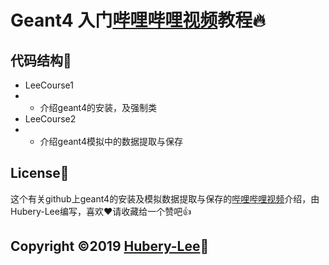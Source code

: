 # Geant4 入门[哔哩哔哩视频](https://space.bilibili.com/19931352)教程:fire:

## 代码结构:cake:

- LeeCourse1
- - 介绍geant4的安装，及强制类
- LeeCourse2
- - 介绍geant4模拟中的数据提取与保存

## License:memo:

这个有关github上geant4的安装及模拟数据提取与保存的[哔哩哔哩视频](https://space.bilibili.com/19931352)介绍，由Hubery-Lee编写，喜欢:heart:请收藏给一个赞吧:thumbsup:

## Copyright :copyright:2019 [Hubery-Lee](https://github.com/Hubery-Lee):sparkling_heart: 
